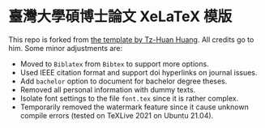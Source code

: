 臺灣大學碩博士論文 XeLaTeX 模版
==========

This repo is forked from [the template by Tz-Huan Huang](https://github.com/tzhuan/ntu-thesis).
All credits go to him. Some minor adjustments are:

- Moved to `Biblatex` from `Bibtex` to support more options.
- Used IEEE citation format and support doi hyperlinks on journal issues.
- Add `bachelor` option to document for bachelor degree theses.
- Removed all personal information with dummy texts.
- Isolate font settings to the file `font.tex` since it is rather complex.
- Temporarily removed the watermark feature since it cause unknown compile
errors (tested on TeXLive 2021 on Ubuntu 21.04).
